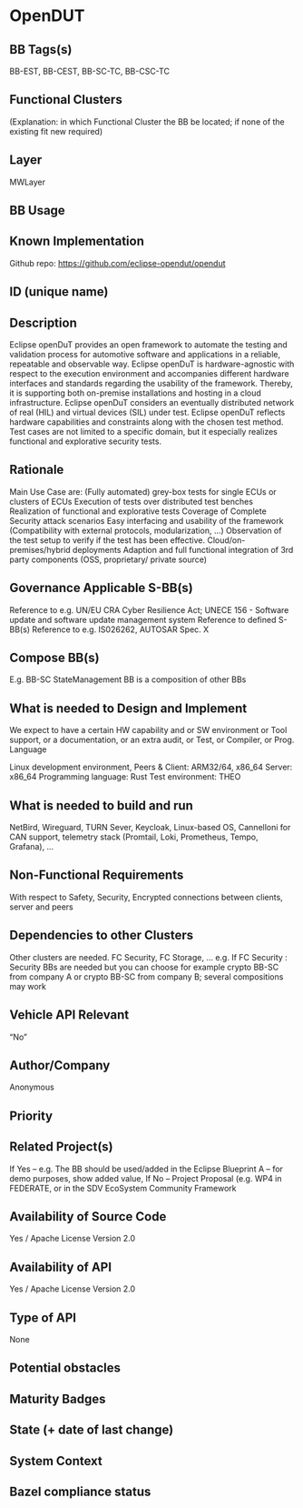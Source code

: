 # OpenDUT 
## BB Tags(s)
BB-EST, BB-CEST, BB-SC-TC, BB-CSC-TC

## Functional Clusters
(Explanation: in which Functional Cluster the BB be located; if none of the existing fit new required)

## Layer
MWLayer

## BB Usage
<!-- example on how to use BB or link to documentation -->

## Known Implementation
Github repo: https://github.com/eclipse-opendut/opendut

## ID (unique name)

## Description
Eclipse openDuT provides an open framework to automate the testing and validation process for automotive software and applications in a reliable, repeatable and observable way. Eclipse openDuT is hardware-agnostic with respect to the execution environment and accompanies different hardware interfaces and standards regarding the usability of the framework. Thereby, it is supporting both on-premise installations and hosting in a cloud infrastructure. Eclipse openDuT considers an eventually distributed network of real (HIL) and virtual devices (SIL) under test. Eclipse openDuT reflects hardware capabilities and constraints along with the chosen test method. Test cases are not limited to a specific domain, but it especially realizes functional and explorative security tests.

## Rationale
Main Use Case are:
(Fully automated) grey-box tests for single ECUs or clusters of ECUs
Execution of tests over distributed test benches
Realization of functional and explorative tests
Coverage of Complete Security attack scenarios
Easy interfacing and usability of the framework (Compatibility with external protocols, modularization, …)
Observation of the test setup to verify if the test has been effective.
Cloud/on-premises/hybrid deployments
Adaption and full functional integration of 3rd party components (OSS, proprietary/ private source)

## Governance Applicable S-BB(s)
Reference to e.g. UN/EU CRA Cyber Resilience Act; UNECE 156 - Software update and software update management system 
Reference to defined S-BB(s) 
Reference to e.g. IS026262, AUTOSAR Spec. X

## Compose BB(s)
E.g. BB-SC StateManagement
BB is a composition of other BBs

## What is needed to Design and Implement
We expect to have a certain HW capability and or SW environment or Tool support, or a documentation, or an extra audit, or Test, or Compiler, or Prog. Language 

Linux development environment, 
Peers & Client: ARM32/64, x86_64
Server: x86_64
Programming language: Rust
Test environment: THEO

## What is needed to build and run
NetBird, Wireguard, TURN Sever, Keycloak, Linux-based OS, Cannelloni for CAN support, telemetry stack (Promtail, Loki, Prometheus, Tempo, Grafana), …

## Non-Functional Requirements
With respect to Safety, Security,
Encrypted connections between clients, server and peers

## Dependencies to other Clusters
Other clusters are needed. FC Security, FC Storage, …
e.g. If FC Security : Security BBs are  needed but you can choose for example crypto BB-SC from company A or crypto BB-SC from company B; several compositions may work

## Vehicle API Relevant
“No”

## Author/Company
Anonymous

## Priority
<!-- High, Medium, Low -->

## Related Project(s)
If Yes – e.g. The BB should be used/added in the Eclipse Blueprint A – for demo purposes, show added value, 
If No – Project Proposal (e.g. WP4 in FEDERATE, or in the SDV EcoSystem Community Framework

## Availability of Source Code
Yes / Apache License Version 2.0

## Availability of API
Yes / Apache License Version 2.0

## Type of API
<!-- Web API, Library/Framework API, Operating System API, Database API, Remote API, Hardware API, Other -->
None

## Potential obstacles

## Maturity Badges
<!-- taken over from Eclipse SDV Process 
See Definition of Badges and their Flavors 
https://gitlab.eclipse.org/eclipse-wg/sdv-wg/sdv-technical-alignment/sdv-technical-topics/sdv-process/sdv-process-definition/-/wikis/Definition%20of%20Badges%20and%20their%20Flavors 


| 			| Documentation | Requirements | Coding Guidelines | Testing | Release Process |
| --------- |:-------------:|:------------:|:-----------------:|:-------:|:---------------:|
| Gold		| Badgelevel    | Badgelevel   | Badgelevel		   | Badgelevel	 | Badgelevel  |
| Silver	| Badgelevel    | Badgelevel   | Badgelevel	  	   | Badgelevel	 | Badgelevel  |
| Bronze	| Badgelevel   	| Badgelevel   | Badgelevel	       | Badgelevel	 | Badgelevel  |
| No		| Badgelevel   	| Badgelevel   | Badgelevel	       | Badgelevel	 | Badgelevel  |
| NotDefined| Badgelevel   	| Badgelevel   | Badgelevel	       | Badgelevel	 | Badgelevel  |

Options:
NotDefined/No/Bronze/Silver/Gold

Example:
| 			| Documentation | Requirements | Coding Guidelines | Testing | Release Process |
| --------- |:-------------:|:------------:|:-----------------:|:-------:|:---------------:|
| Level		| [Gold](urlToDoc)| No 		   | Notdefined		   | Bronze	 | [Silver](urlToDoc) |


-->

## State (+ date of last change)
<!-- 
- Incubating (no code yet)
- Implementation started
- First public release available
- Used in production by 1 OEM
- Used in production by >1 OEM
- Abandoned
 -->

## System Context
<!-- 
OS and runtime/framework requirements

eg.

- AGL
- QNX
- ROS-based
- container runtime
- web assembly
- web service
 -->

## Bazel compliance status
<!-- The S-CORE project requires all BB contributions to be ready for BAZEL compliant (https://github.com/bazelbuild/bazel)-->